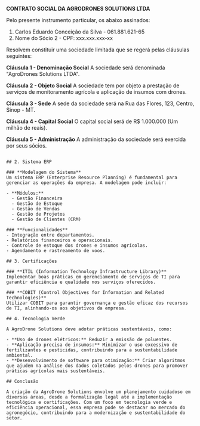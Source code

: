 **CONTRATO SOCIAL DA AGRODRONES SOLUTIONS LTDA**

Pelo presente instrumento particular, os abaixo assinados:
1. Carlos Eduardo Conceição da Silva - 061.881.621-65
2. Nome do Sócio 2 - CPF: xxx.xxx.xxx-xx

Resolvem constituir uma sociedade limitada que se regerá pelas cláusulas seguintes:

**Cláusula 1 - Denominação Social**
A sociedade será denominada "AgroDrones Solutions LTDA".

**Cláusula 2 - Objeto Social**
A sociedade tem por objeto a prestação de serviços de monitoramento agrícola e aplicação de insumos com drones.

**Cláusula 3 - Sede**
A sede da sociedade será na Rua das Flores, 123, Centro, Sinop - MT.

**Cláusula 4 - Capital Social**
O capital social será de R$ 1.000.000 (Um milhão de reais).

**Cláusula 5 - Administração**
A administração da sociedade será exercida por seus sócios.
```

## 2. Sistema ERP

### **Modelagem do Sistema**
Um sistema ERP (Enterprise Resource Planning) é fundamental para gerenciar as operações da empresa. A modelagem pode incluir:

- **Módulos:**
  - Gestão Financeira
  - Gestão de Estoque
  - Gestão de Vendas
  - Gestão de Projetos
  - Gestão de Clientes (CRM)

### **Funcionalidades**
- Integração entre departamentos.
- Relatórios financeiros e operacionais.
- Controle de estoque dos drones e insumos agrícolas.
- Agendamento e rastreamento de voos.

## 3. Certificações

### **ITIL (Information Technology Infrastructure Library)**
Implementar boas práticas em gerenciamento de serviços de TI para garantir eficiência e qualidade nos serviços oferecidos.

### **COBIT (Control Objectives for Information and Related Technologies)**
Utilizar COBIT para garantir governança e gestão eficaz dos recursos de TI, alinhando-os aos objetivos da empresa.

## 4. Tecnologia Verde

A AgroDrone Solutions deve adotar práticas sustentáveis, como:

- **Uso de drones elétricos:** Reduzir a emissão de poluentes.
- **Aplicação precisa de insumos:** Minimizar o uso excessivo de fertilizantes e pesticidas, contribuindo para a sustentabilidade ambiental.
- **Desenvolvimento de software para otimização:** Criar algoritmos que ajudem na análise dos dados coletados pelos drones para promover práticas agrícolas mais sustentáveis.

## Conclusão

A criação da AgroDrone Solutions envolve um planejamento cuidadoso em diversas áreas, desde a formalização legal até a implementação tecnológica e certificações. Com um foco em tecnologia verde e eficiência operacional, essa empresa pode se destacar no mercado do agronegócio, contribuindo para a modernização e sustentabilidade do setor.
